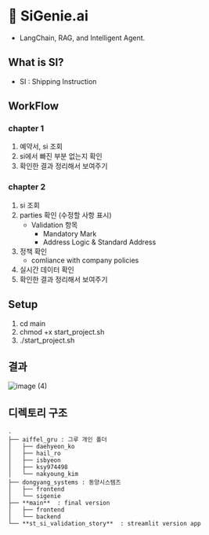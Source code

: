 # 🚢 SiGenie.ai
- LangChain, RAG, and Intelligent Agent.

## What is SI?
- SI : Shipping Instruction


## WorkFlow
### **chapter 1**

1. 예약서, si 조회 
2. si에서 빠진 부분 없는지 확인
3. 확인한 결과 정리해서 보여주기

### **chapter 2**

1. si 조회
2. parties 확인 (수정할 사항 표시)
    - Validation 항목
        - Mandatory Mark
        - Address Logic & Standard Address
3. 정책 확인
    - comliance with company policies
4. 실시간 데이터 확인
5. 확인한 결과 정리해서 보여주기

## Setup
1. cd main
2. chmod +x start_project.sh
3. ./start_project.sh

## 결과
![image (4)](https://github.com/user-attachments/assets/ea30a730-9a73-43d2-b626-cef6a3a01a5a)


## 디렉토리 구조
```
.  
├── aiffel_gru : 그루 개인 폴더   
│   ├── daehyeon_ko  
│   ├── hail_ro  
│   ├── isbyeon  
│   ├── ksy974498  
│   └── nakyoung_kim   
├── dongyang_systems : 동양시스템즈   
│   ├── frontend  
│   └── sigenie  
├── **main**  : final version   
│   ├── frontend  
│   └── backend  
└── **st_si_validation_story**  : streamlit version app   
```
